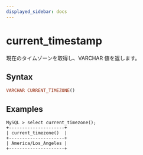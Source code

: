 ```yaml
---
displayed_sidebar: docs
---
```


# current_timestamp

現在のタイムゾーンを取得し、VARCHAR 値を返します。

## Syntax

```Haskell
VARCHAR CURRENT_TIMEZONE()
```

## Examples

```Plain Text
MySQL > select current_timezone();
+---------------------+
| current_timezone()  |
+---------------------+
| America/Los_Angeles |
+---------------------+
```
